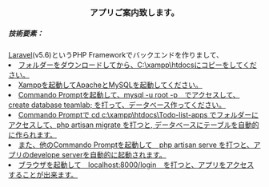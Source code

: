 <h3 align="center">アプリご案内致します。</h3>
<h5>技術要素：</h5>
<a href="https://laravel.com/">Laravel</a>(v5.6)というPHP Frameworkでバックエンドを作りまして、<a href="https://getbootstrap.com/>Bootstrap</a>(v4.1)というCSS FrameWorkでユーザーインターフェースを作りました。

1. フォルダーをダウンロードしてから、C:\xampp\htdocsにコピーをしてください。
2. Xamppを起動してApacheとMySQLを起動してください。
3. Commando Promptを起動して、mysql -u root -p　でアクセスして、create database teamlab; を打って、データベース作ってください。
4. Commando Promptで cd c:\xampp\htdocs\Todo-list-apps でフォルダーにアクセスして、php artisan migrate を打つと,
   データベースにテーブルを自動的に作られます。
5. また、他のCommando Promptを起動して　php artisan serve を打つと、アプリのdevelope serverを自動的に起動されます。
6. ブラウザを起動して　localhost:8000/login　を打つと、アプリをアクセスすることが出来ます。
